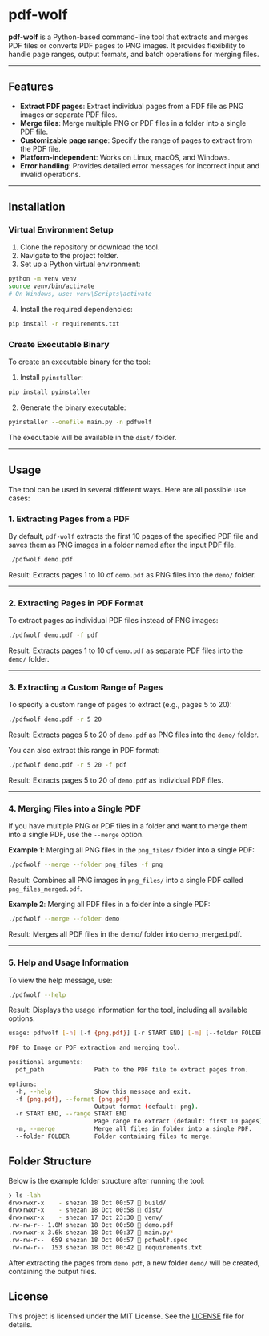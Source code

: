 # pdf-wolf

**pdf-wolf** is a Python-based command-line tool that extracts and merges PDF files or converts PDF pages to PNG images. It provides flexibility to handle page ranges, output formats, and batch operations for merging files.

---

## Features

- **Extract PDF pages**: Extract individual pages from a PDF file as PNG images or separate PDF files.
- **Merge files**: Merge multiple PNG or PDF files in a folder into a single PDF file.
- **Customizable page range**: Specify the range of pages to extract from the PDF file.
- **Platform-independent**: Works on Linux, macOS, and Windows.
- **Error handling**: Provides detailed error messages for incorrect input and invalid operations.

---

## Installation

### Virtual Environment Setup

1. Clone the repository or download the tool.
2. Navigate to the project folder.
3. Set up a Python virtual environment:

```bash
python -m venv venv
source venv/bin/activate  
# On Windows, use: venv\Scripts\activate
```

4. Install the required dependencies:

```bash
pip install -r requirements.txt
```

### Create Executable Binary

To create an executable binary for the tool:

1. Install `pyinstaller`:

```bash
pip install pyinstaller
```

2. Generate the binary executable:

```bash
pyinstaller --onefile main.py -n pdfwolf
```

The executable will be available in the `dist/` folder.

---

## Usage

The tool can be used in several different ways. Here are all possible use cases:

### 1. Extracting Pages from a PDF

By default, `pdf-wolf` extracts the first 10 pages of the specified PDF file and saves them as PNG images in a folder named after the input PDF file.

```bash
./pdfwolf demo.pdf
```

Result: Extracts pages 1 to 10 of `demo.pdf` as PNG files into the `demo/` folder.

---

### 2. Extracting Pages in PDF Format

To extract pages as individual PDF files instead of PNG images:

```bash
./pdfwolf demo.pdf -f pdf
```

Result: Extracts pages 1 to 10 of `demo.pdf` as separate PDF files into the `demo/` folder.

---

### 3. Extracting a Custom Range of Pages

To specify a custom range of pages to extract (e.g., pages 5 to 20):

```bash
./pdfwolf demo.pdf -r 5 20
```

Result: Extracts pages 5 to 20 of `demo.pdf` as PNG files into the `demo/` folder.

You can also extract this range in PDF format:

```bash
./pdfwolf demo.pdf -r 5 20 -f pdf
```

Result: Extracts pages 5 to 20 of `demo.pdf` as individual PDF files.

---

### 4. Merging Files into a Single PDF

If you have multiple PNG or PDF files in a folder and want to merge them into a single PDF, use the `--merge` option.

**Example 1**: Merging all PNG files in the `png_files/` folder into a single PDF:

```bash
./pdfwolf --merge --folder png_files -f png
```

Result: Combines all PNG images in `png_files/` into a single PDF called `png_files_merged.pdf`.

**Example 2**: Merging all PDF files in a folder into a single PDF:

```bash
./pdfwolf --merge --folder demo
```

Result: Merges all PDF files in the demo/ folder into demo_merged.pdf.

---

### 5. Help and Usage Information

To view the help message, use:

```bash
./pdfwolf --help
```

Result: Displays the usage information for the tool, including all available options.

```bash
usage: pdfwolf [-h] [-f {png,pdf}] [-r START END] [-m] [--folder FOLDER] [pdf_path]

PDF to Image or PDF extraction and merging tool.

positional arguments:
  pdf_path              Path to the PDF file to extract pages from.

options:
  -h, --help            Show this message and exit.
  -f {png,pdf}, --format {png,pdf}
                        Output format (default: png).
  -r START END, --range START END
                        Page range to extract (default: first 10 pages).
  -m, --merge           Merge all files in folder into a single PDF.
  --folder FOLDER       Folder containing files to merge.
```


## Folder Structure

Below is the example folder structure after running the tool:

```bash
❯ ls -lah
drwxrwxr-x    - shezan 18 Oct 00:57  build/
drwxrwxr-x    - shezan 18 Oct 00:58  dist/
drwxrwxr-x    - shezan 17 Oct 23:30  venv/
.rw-rw-r-- 1.0M shezan 18 Oct 00:50  demo.pdf
.rwxrwxr-x 3.6k shezan 18 Oct 00:37  main.py*
.rw-rw-r--  659 shezan 18 Oct 00:57  pdfwolf.spec
.rw-rw-r--  153 shezan 18 Oct 00:42  requirements.txt
```

After extracting the pages from `demo.pdf`, a new folder `demo/` will be created, containing the output files.


## License

This project is licensed under the MIT License. See the [LICENSE](./LICENSE) file for details.